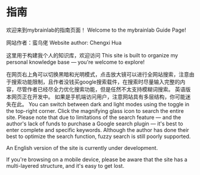 # 指南

欢迎来到mybrainlab的指南页面！
Welcome to the mybrainlab Guide Page!

网站作者：蛮乌佬
Website author: Chengxi Hua


这里用于构建我个人的知识库，欢迎访问
This site is built to organize my personal knowledge base — you're welcome to explore!

在网页右上角可以切换黑暗和光明模式，点击放大镜可以进行全网站搜索，注意由于搜索功能限制，且作者没钱买google搜索载件，在搜索时尽量输入完整的内容，尽管作者已经尽全力优化搜索功能，但是任然不太支持模糊词搜索。 英语版本网页正在开发中。 如果是手机端访问用户，注意网站具有多层结构，你可能迷失在此。
You can switch between dark and light modes using the toggle in the top-right corner. Click the magnifying glass icon to search the entire site. Please note that due to limitations of the search feature — and the author's lack of funds to purchase a Google search plugin — it's best to enter complete and specific keywords. Although the author has done their best to optimize the search function, fuzzy search is still poorly supported.

An English version of the site is currently under development.

If you're browsing on a mobile device, please be aware that the site has a multi-layered structure, and it's easy to get lost.

